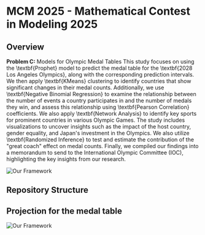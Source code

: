 # MCM 2025 - Mathematical Contest in Modeling 2025

## Overview
__Problem C:__ Models for Olympic Medal Tables
This study focuses on using the \textbf{Prophet} model to predict the medal table for the \textbf{2028 Los Angeles Olympics}, along with the corresponding prediction intervals. We then apply \textbf{KMeans} clustering to identify countries that show significant changes in their medal counts. Additionally, we use \textbf{Negative Binomial Regression} to examine the relationship between the number of events a country participates in and the number of medals they win, and assess this relationship using \textbf{Pearson Correlation} coefficients. We also apply \textbf{Network Analysis} to identify key sports for prominent countries in various Olympic Games. The study includes visualizations to uncover insights such as the impact of the host country, gender equality, and Japan's investment in the Olympics. We also utilize \textbf{Randomized Inference} to test and estimate the contribution of the "great coach" effect on medal counts. Finally, we compiled our findings into a memorandum to send to the International Olympic Committee (IOC), highlighting the key insights from our research.

![Our Framework](images/framework.png)

## Repository Structure

## Projection for the medal table

![Our Framework](images/medal_table.png)
